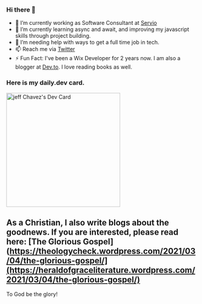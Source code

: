 ### Hi there 👋


- 🔭 I’m currently working as Software Consultant at [Servio](https://www.servio.com.au/)
- 🌱 I’m currently learning async and await, and improving my javascript skills through project building.
- 🤔 I’m needing help with ways to get a full time job in tech.
- 📫 Reach me via [Twitter](https://twitter.com/1689Jeffchavez)
- ⚡ Fun Fact: I've been a Wix Developer for 2 years now. I am also a blogger at [Dev.to](https://dev.to/jeffchavez_dev).  I love reading books as well. 

### Here is my daily.dev card.

<a href="https://app.daily.dev/jctechdev"><img src="https://api.daily.dev/devcards/6b7484ae77fa43f28f0c054b5ef1c8a3.png?r=0hf" width="300" alt="jeff Chavez's Dev Card"/></a>


## As a Christian, I also write blogs about the goodnews. If you are interested, please read here: [The Glorious Gospel](https://theologycheck.wordpress.com/2021/03/04/the-glorious-gospel/](https://heraldofgraceliterature.wordpress.com/2021/03/04/the-glorious-gospel/)

To God be the glory! 
<!--
**jeffchavez-dev/jeffchavez-dev** is a ✨ _special_ ✨ repository because its `README.md` (this file) appears on your GitHub profile.

Here are some ideas to get you started:

- 👯 I’m looking to collaborate on ...
- 🤔 I’m looking for help with ...
- 💬 Ask me about ...
- 📫 How to reach me: ...
- 😄 Pronouns: ...
- ⚡ Fun fact: ...
-->
